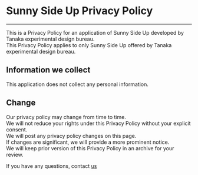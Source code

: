 # Sunny Side Up Privacy Policy
---

This is a Privacy Policy for an application of Sunny Side Up developed by Tanaka experimental design bureau.  
This Privacy Policy applies to only Sunny Side Up offered by Tanaka experimental design bureau.

## Information we collect
This application does not collect any personal information.

## Change
Our privacy policy may change from time to time.  
We will not reduce your rights under this Privacy Policy without your explicit consent.  
We will post any privacy policy changes on this page.  
If changes are significant, we will provide a more prominent notice.  
We will  keep prior version of this Privacy Policy in an archive for your review.

If you have any questions, contact [us](mailto:mai.tanaka.cpper@gmail.com)
